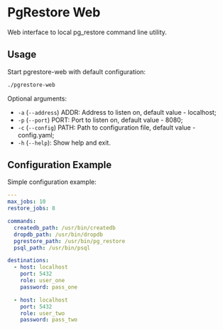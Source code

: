 # PgRestore Web

Web interface to local pg_restore command line utility.

## Usage

Start pgrestore-web with default configuration:

```bash
./pgrestore-web
```

Optional arguments:

* `-a` (`--address`) ADDR: Address to listen on, default value - localhost;
* `-p` (`--port`) PORT: Port to listen on, default value - 8080;
* `-c` (`--config`) PATH: Path to configuration file, default value - config.yaml;
* `-h` (`--help`): Show help and exit.

## Configuration Example

Simple configuration example:

```yaml
---
max_jobs: 10
restore_jobs: 8

commands:
  createdb_path: /usr/bin/createdb
  dropdb_path: /usr/bin/dropdb
  pgrestore_path: /usr/bin/pg_restore
  psql_path: /usr/bin/psql

destinations:
  - host: localhost
    port: 5432
    role: user_one
    password: pass_one

  - host: localhost
    port: 5432
    role: user_two
    password: pass_two
```
